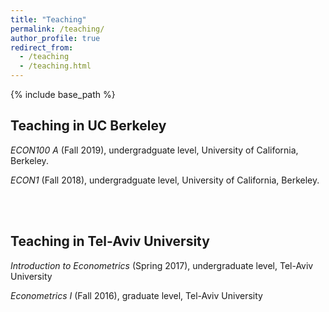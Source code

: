 ```yaml
---
title: "Teaching"
permalink: /teaching/
author_profile: true
redirect_from:
  - /teaching
  - /teaching.html
---
```


{% include base_path %}

## Teaching in UC Berkeley
*ECON100 A* (Fall 2019), undergradguate level, University of California, Berkeley.

*ECON1* (Fall 2018), undergradguate level, University of California, Berkeley.  

<br/><br/>
## Teaching in Tel-Aviv University
*Introduction to Econometrics* (Spring 2017), undergraduate level, Tel-Aviv University

*Econometrics I* (Fall 2016), graduate level, Tel-Aviv University


